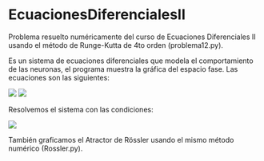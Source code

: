 # EcuacionesDiferencialesII

Problema resuelto numéricamente del curso de Ecuaciones Diferenciales II usando el método de Runge-Kutta de 4to orden (problema12.py).

Es un sistema de ecuaciones diferenciales que modela el comportamiento de las neuronas, 
el programa muestra la gráfica del espacio fase. Las ecuaciones son las siguientes:

<img src="https://render.githubusercontent.com/render/math?math=v' = v %2B w - \frac{v^{3}}{3} %2B I_{ext}">
<img src="https://render.githubusercontent.com/render/math?math=w' = -v %2B a - bw">

Resolvemos el sistema con las condiciones:

<img src="https://render.githubusercontent.com/render/math?math=I_{ext} = 0.5, a = 0.7, b = 0.8">

También graficamos el Atractor de Rössler usando el mismo método numérico (Rossler.py).
